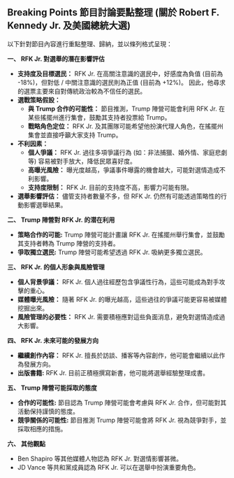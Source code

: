 ## Breaking Points 節目討論要點整理 (關於 Robert F. Kennedy Jr. 及美國總統大選)

以下針對節目內容進行重點整理、歸納，並以條列格式呈現：

**一、 RFK Jr. 對選舉的潛在影響評估**

*   **支持度及目標選民：** RFK Jr. 在高關注意識的選民中，好感度為負值 (目前為 -18%)，但對低 / 中關注意識的選民則為正值 (目前為 +12%)。 因此，他尋求的選票主要來自對傳統政治較為不信任的選民。
*   **選戰策略假設：**
    *   **與 Trump 合作的可能性：** 節目推測，Trump 陣營可能會利用 RFK Jr. 在某些搖擺州進行集會，鼓勵其支持者投票給 Trump。
    *   **戰略角色定位：** RFK Jr. 及其團隊可能希望他扮演代理人角色，在搖擺州集會並直接呼籲大家支持 Trump。
*   **不利因素：**
    *   **個人爭議：** RFK Jr. 過往多項爭議行為 (如：非法捕獵、婚外情、家庭悲劇等) 容易被對手放大，降低民眾喜好度。
    *   **高曝光風險：** 曝光度越高，爭議事件曝露的機會越大，可能對選情造成不利影響。
    *   **支持度限制：** RFK Jr. 目前的支持度不高，影響力可能有限。
*   **選舉影響評估：** 儘管支持者數量不多，但 RFK Jr. 仍然有可能透過策略性的行動影響選舉結果。

**二、 Trump 陣營對 RFK Jr. 的潜在利用**
*  **策略合作的可能:** Trump 陣營可能計畫讓 RFK Jr. 在搖擺州舉行集會，並鼓勵其支持者轉為 Trump 陣營的支持者。
*  **爭取獨立選民:** Trump 陣營可能希望透過 RFK Jr. 吸納更多獨立選民。

**三、 RFK Jr. 的個人形象與風險管理**

*   **個人背景爭議：** RFK Jr. 個人過往經歷包含爭議性行為，這些可能成為對手攻擊的重心。
*   **媒體曝光風險：** 隨著 RFK Jr. 的曝光越高，這些過往的爭議可能更容易被媒體挖掘出來。
*   **風險管理的必要性：** RFK Jr. 需要積極應對這些負面消息，避免對選情造成過大影響。

**四、 RFK Jr. 未來可能的發展方向**

*   **繼續創作內容：** RFK Jr. 擅長於訪談、播客等內容創作，他可能會繼續以此作為發展方向。
*    **出版書籍:** RFK Jr. 目前正積極撰寫新書，他可能將選舉經驗整理成書。

**五、 Trump 陣營可能採取的態度**

* **合作的可能性:** 節目認為 Trump 陣營可能會考慮與 RFK Jr. 合作，但可能對其活動保持謹慎的態度。
* **競爭關係的可能性:** 節目推測 Trump 陣營可能會將 RFK Jr. 視為競爭對手，並採取相應的措施。

**六、 其他觀點**
* Ben Shapiro 等其他媒體人物認為 RFK Jr. 對選情影響甚微。
* JD Vance 等共和黨成員認為 RFK Jr. 可以在選舉中扮演重要角色。